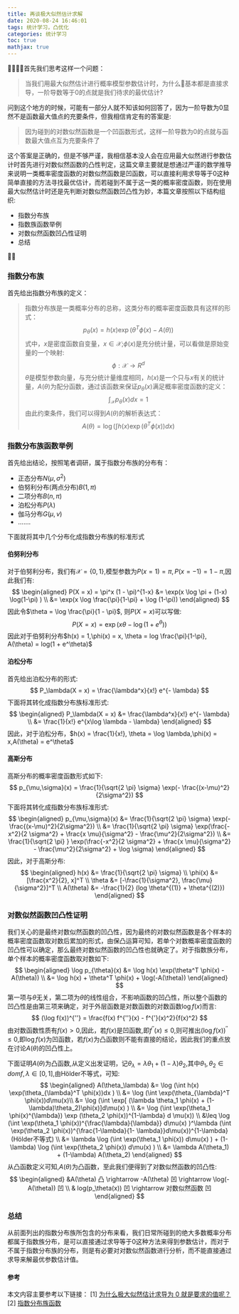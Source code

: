 ```yaml
---
title: 再谈极大似然估计求解
date: 2020-08-24 16:46:01
tags: 统计学习，凸优化
categories: 统计学习
toc: true
mathjax: true
---
```

首先我们思考这样一个问题：
> 当我们用最大似然估计进行概率模型参数估计时，为什么基本都是直接求导，一阶导数等于0的点就是我们待求的最优估计?

问到这个地方的时候，可能有一部分人就不知该如何回答了，因为一阶导数为0显然不是函数最大值点的充要条件，但我相信肯定有的答案是:
> 因为碰到的对数似然函数是一个凹函数形式，这样一阶导数为0的点就与函数最大值点互为充要条件了

这个答案是正确的，但是不够严谨，我相信基本没人会在应用最大似然进行参数估计时首先进行对数似然函数的凸性判定，这篇文章主要就是想通过严谨的数学推导来说明一类概率密度函数的对数似然函数是凹函数，可以直接利用求导等于0这种简单直接的方法寻找最优估计，而若碰到不属于这一类的概率密度函数，则在使用最大似然估计时还是先判断对数似然函数凹凸性为妙，本篇文章按照以下结构组织:
- 指数分布族
- 指数族函数举例
- 对数似然函数凹凸性证明
- 总结
<!--more-->

### 指数分布族
首先给出指数分布族的定义：
> 指数分布族是一类概率分布的总称，这类分布的概率密度函数具有这样的形式：
> $$
    p_\theta(x) = h(x) \exp(\theta^T \phi(x) - A(\theta))
> $$
> 式中，$x$是密度函数自变量，$x \in \mathcal{X}$;$\phi(x)$是充分统计量，可以看做是原始变量的一个映射:
> $$
    \phi: \mathcal{X} \rightarrow R^d
> $$
> $\theta$是模型参数向量，与充分统计量维度相同，$h(x)$是一个只与$x$有关的统计量，$A(\theta)$为配分函数，通过该函数来保证$p_\theta(x)$满足概率密度函数的定义：
> $$
     \int_{\mathcal{X}} p_{\theta}(x) dx = 1
> $$
> 由此约束条件，我们可以得到$A(\theta)$的解析表达式：
> $$
    A(\theta) = \log (\int h(x) \exp(\theta^T \phi(x))dx )
> $$

### 指数分布族函数举例
首先给出结论，按照笔者调研，属于指数分布族的分布有：
- 正态分布$N(\mu,\sigma^2)$
- 伯努利分布(两点分布)$B(1,\pi)$
- 二项分布$B(n,\pi)$
- 泊松分布$P(\lambda)$
- 伽马分布$G(\mu,v)$
- ....... 

下面就将其中几个分布化成指数分布族的标准形式

#### 伯努利分布
对于伯努利分布，我们有$\mathcal{X} = \{ 0,1 \}$,模型参数为$P(x = 1) = \pi,P(x = -1) = 1 - \pi$,因此我们有:
$$
    \begin{aligned}
        P(X = x)  = \pi^x (1 - \pi)^{1-x} &= \exp(x \log \pi + (1-x) \log(1-\pi) )  \\
        &= \exp(x \log \frac{\pi}{1-\pi} + \log (1-\pi)) 
    \end{aligned}
$$
因此令$\theta = \log \frac{\pi}{1 - \pi}$, 则$P(X = x)$可以写做:
$$
    P(X = x) = \exp(x\theta - \log(1 + e^\theta))
$$
因此对于伯努利分布$h(x) = 1,\phi(x) = x, \theta = log \frac{\pi}{1-\pi}, A(\theta) = log(1 + e^\theta)$ 

#### 泊松分布
首先给出泊松分布的形式:
$$
    P_\lambda(X = x) = \frac{\lambda^x}{x!} e^{- \lambda}
$$
下面将其转化成指数分布族标准形式:
$$
    \begin{aligned}
        P_\lambda(X = x) &= \frac{\lambda^x}{x!} e^{- \lambda} \\
        &= \frac{1}{x!} e^{x\log \lambda - \lambda}
    \end{aligned}
$$
因此，对于泊松分布，$h(x) = \frac{1}{x!}, \theta = \log \lambda,\phi(x) = x,A(\theta) = e^\theta$   

#### 高斯分布 
高斯分布的概率密度函数形式如下:
$$
    p_{\mu,\sigma}(x) = \frac{1}{\sqrt{2 \pi} \sigma} \exp(- \frac{(x-\mu)^2}{2\sigma^2})
$$
下面将其转化成指数分布族标准形式: 
$$
    \begin{aligned}
         p_{\mu,\sigma}(x) &= \frac{1}{\sqrt{2 \pi} \sigma} \exp(- \frac{(x-\mu)^2}{2\sigma^2})  \\
         &= \frac{1}{\sqrt{2 \pi} \sigma} \exp(\frac{-x^2}{2 \sigma^2} + \frac{x \mu}{\sigma^2} - \frac{\mu^2}{2\sigma^2}) \\
         &= \frac{1}{\sqrt{2 \pi} } \exp(\frac{-x^2}{2 \sigma^2} + \frac{x \mu}{\sigma^2} - \frac{\mu^2}{2\sigma^2} + \log \sigma)
    \end{aligned}
$$
因此，对于高斯分布:
$$
    \begin{aligned}
        h(x) &= \frac{1}{\sqrt{2 \pi} \sigma}  \\
        \phi(x) &= [\frac{x^2}{2}, x]^T \\
        \theta &= [-\frac{1}{\sigma^2}, \frac{\mu}{\sigma^2}]^T \\
        A(\theta) &= -\frac{1}{2} (log \theta^{(1)} + \theta^{(2)})
    \end{aligned}
$$

### 对数似然函数凹凸性证明
我们关心的是最终对数似然函数的凹凸性，因为最终的对数似然函数是各个样本的概率密度函数取对数后累加的形式，由保凸运算可知，若单个对数概率密度函数的凹凸性可以确定，那么最终对数似然函数的凹凸性也就确定了。对于指数族分布，单个样本的概率密度函数取对数如下:
$$
    \begin{aligned}
        \log p_{\theta}(x) &= \log h(x) \exp(\theta^T \phi(x) - A(\theta)) \\
        &= \log h(x) + \theta^T \phi(x) + \log(-A(\theta))
    \end{aligned}
$$
第一项与$\theta$无关，第二项为$\theta$的线性组合，不影响函数的凹凸性，所以整个函数的凹凸性是由第三项来确定，对于外层函数是对数函数的对数函数$\log f(x)$而言:
$$
    (\log f(x))^{''} = \frac{f(x) f^{''}(x) - f^{'}(x)^2}{f(x)^2}
$$
由对数函数性质有$f(x) > 0$,因此，若$f(x)$是凹函数,即$f^{''}(x) \leq 0$,则可推出$(\log f(x))^{''} \leq 0$,即$\log f(x)$为凹函数，若$f(x)$为凸函数则不能有直接的结论，因此我们的重点放在讨论$A(\theta)$的凹凸性上。

下面证明$A(\theta)$为凸函数,从定义出发证明，记$\theta_{\lambda} = \lambda \theta_1 + (1 - \lambda) \theta_2$,其中$\theta_1,\theta_2 \in dom f, \lambda \in [0,1]$,由Hölder不等式，可知:
$$
    \begin{aligned}
        A(\theta_\lambda) &= \log (\int h(x) \exp(\theta_{\lambda}^T \phi(x))dx ) \\ 
        &= \log (\int \exp(\theta_{\lambda}^T \phi(x))d\mu(x)\\
        &= \log (\int \exp[ (\lambda \theta_1 \phi(x) + (1-\lambda)\theta_2)\phi(x)]d\mu(x) ) \\
        &= \log (\int \exp(\theta_1 \phi(x)^{\lambda}) \exp (\theta_2 \phi(x))^{1-\lambda} d \mu(x)) \\
        &\leq \log (\int \exp(\theta_1 \phi(x))^{\frac{\lambda}{\lambda}} d\mu(x) )^\lambda (\int \exp(\theta_2 \phi(x))^{\frac{1-\lambda}{1- \lambda}}d\mu(x))^{1-\lambda}  (Hölder不等式) \\
        &= \lambda \log (\int \exp(\theta_1 \phi(x)) d\mu(x) ) + (1-\lambda)
        \log (\int \exp(\theta_2 \phi(x)) d\mu(x) ) \\
        &= \lambda A(\theta_1) + (1-\lambda) A(\theta_2)
    \end{aligned}
$$
从凸函数定义可知,$A(\theta)$为凸函数，至此我们便得到了对数似然函数的凹凸性:
$$
    \begin{aligned}
        &A(\theta) 凸 \rightarrow -A(\theta) 凹 \rightarrow \log(-A(\theta)) 凹 \\
        & log(p_\theta(x)) 凹  \rightarrow 对数似然函数 凹
    \end{aligned}
$$

### 总结
从前面列出的指数分布族所包含的分布来看，我们日常所碰到的绝大多数概率分布都属于指数族分布，是可以直接通过求导等于0这种方法来得到参数估计，而对于不属于指数分布族的分布，则是有必要对对数似然函数进行分析，而不能直接通过求导来解最优参数估计值。

#### 参考
本文内容主要参考以下链接：
[1] [为什么极大似然估计求导为 0 就是要求的值呢？](https://www.zhihu.com/question/263423642/answer/269353169)
[2] [指数分布族函数](https://web.stanford.edu/class/stats311/Lectures/lec-07.pdf)

